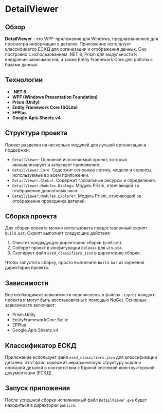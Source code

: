 # DetailViewer

## Обзор

**DetailViewer** - это WPF-приложение для Windows, предназначенное для просмотра информации о деталях. Приложение использует классификатор ЕСКД для организации и отображения данных. Оно построено с использованием .NET 8, Prism для модульности и внедрения зависимостей, а также Entity Framework Core для работы с базами данных.

## Технологии

*   **.NET 8**
*   **WPF (Windows Presentation Foundation)**
*   **Prism (Unity)**
*   **Entity Framework Core (SQLite)**
*   **EPPlus**
*   **Google.Apis.Sheets.v4**

## Структура проекта

Проект разделен на несколько модулей для лучшей организации и поддержки:

*   `DetailViewer`: Основной исполняемый проект, который инициализирует и запускает приложение.
*   `DetailViewer.Core`: Содержит основную логику, модели и сервисы, используемые во всем приложении.
*   `DetailViewer.Global`: Содержит глобальные ресурсы и определения.
*   `DetailViewer.Modules.Dialogs`: Модуль Prism, отвечающий за отображение диалоговых окон.
*   `DetailViewer.Modules.Explorer`: Модуль Prism, отвечающий за отображение проводника деталей.

## Сборка проекта

Для сборки проекта можно использовать предоставленный скрипт `build.bat`. Скрипт выполнит следующие действия:

1.  Очистит предыдущую директорию сборки (`publish`).
2.  Соберет проект в конфигурации `Release` для `win-x64`.
3.  Скопирует файл `eskd_classifiers.json` в директорию сборки.

Чтобы запустить сборку, просто выполните `build.bat` из корневой директории проекта.

## Зависимости

Все необходимые зависимости перечислены в файлах `.csproj` каждого проекта и могут быть восстановлены с помощью NuGet. Основные зависимости включают:

*   Prism.Unity
*   EntityFrameworkCore.Sqlite
*   EPPlus
*   Google.Apis.Sheets.v4

## Классификатор ЕСКД

Приложение использует файл `eskd_classifiers.json` для классификации деталей. Этот файл содержит иерархическую структуру кодов и описаний деталей в соответствии с Единой системой конструкторской документации (ЕСКД).

## Запуск приложения

После успешной сборки исполняемый файл `DetailViewer.exe` будет находиться в директории `publish`.
